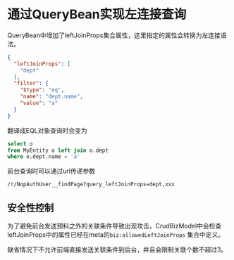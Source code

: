 # 通过QueryBean实现左连接查询

QueryBean中增加了leftJoinProps集合属性，这里指定的属性会转换为左连接语法。

```json
{
  "leftJoinProps": [
    "dept"
  ],
  "filter": {
    "$type": "eq",
    "name": "dept.name",
    "value": "a"
  }
}

```

翻译成EQL对象查询时会变为

```sql
select o
from MyEntity o left join o.dept
where o.dept.name = 'a'
```

前台查询时可以通过url传递参数

```
/r/NopAuthUser__findPage?query_leftJoinProps=dept,xxx
```

## 安全性控制

为了避免前台发送预料之外的关联条件导致出现攻击，CrudBizModel中会检查leftJoinProps中的属性已经在meta的`biz:allowedLeftJoinProps`
集合中定义。

缺省情况下不允许前端直接发送关联条件到后台，并且会限制关联个数不超过3。
